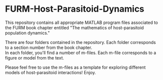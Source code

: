 # FURM-Host-Parasitoid-Dynamics
This repository contains all appropriate MATLAB program files associated to the FURM book chapter entitled "The mathematics of host-parasitoid population dynamics."

There are four folders contained in the repository.  Each folder corresponds to a section number from the book chapter.  
In each folder, you'll find a number of m-files.  Each m-file corresponds to a figure or model from the text.  

Please feel free to use the m-files as a template for exploring different models of host-parasitoid interactions!  Enjoy. 
